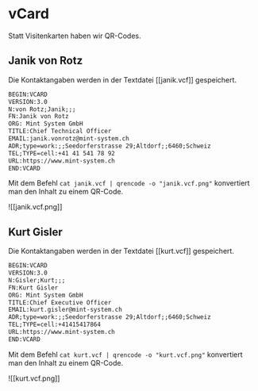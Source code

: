# vCard

Statt Visitenkarten haben wir QR-Codes.

## Janik von Rotz

Die Kontaktangaben werden in der Textdatei [[janik.vcf]] gespeichert.

```txt
BEGIN:VCARD
VERSION:3.0
N:von Rotz;Janik;;;
FN:Janik von Rotz
ORG: Mint System GmbH
TITLE:Chief Technical Officer
EMAIL:janik.vonrotz@mint-system.ch
ADR;type=work:;;Seedorferstrasse 29;Altdorf;;6460;Schweiz
TEL;TYPE=cell:+41 41 541 78 92
URL:https://www.mint-system.ch
END:VCARD
```

Mit dem Befehl `cat janik.vcf | qrencode -o "janik.vcf.png"` konvertiert man den Inhalt zu einem QR-Code.

![[janik.vcf.png]]

## Kurt Gisler

Die Kontaktangaben werden in der Textdatei [[kurt.vcf]] gespeichert.

```txt
BEGIN:VCARD
VERSION:3.0
N:Gisler;Kurt;;;
FN:Kurt Gisler
ORG: Mint System GmbH
TITLE:Chief Executive Officer
EMAIL:kurt.gisler@mint-system.ch
ADR;type=work:;;Seedorferstrasse 29;Altdorf;;6460;Schweiz
TEL;TYPE=cell:+41415417864
URL:https://www.mint-system.ch
END:VCARD
```

Mit dem Befehl `cat kurt.vcf | qrencode -o "kurt.vcf.png"` konvertiert man den Inhalt zu einem QR-Code.

![[kurt.vcf.png]]
